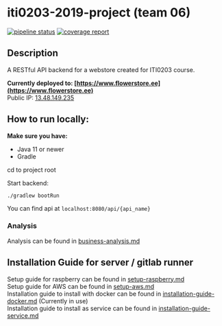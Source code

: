 # iti0203-2019-project (team 06)

[![pipeline status](https://gitlab.cs.ttu.ee/taannu/iti0203-2019-project-back/badges/master/pipeline.svg)](https://gitlab.cs.ttu.ee/taannu/iti0203-2019-project-back/commits/master)
[![coverage report](https://gitlab.cs.ttu.ee/taannu/iti0203-2019-project-back/badges/master/coverage.svg)](https://gitlab.cs.ttu.ee/taannu/iti0203-2019-project-back/commits/master)

## Description

A RESTful API backend for a webstore created for ITI0203 course.

**Currently deployed to: [https://www.flowerstore.ee](https://www.flowerstore.ee)**  
Public IP: [13.48.149.235](http://13.48.149.235) 

## How to run locally:

__Make sure you have:__
* Java 11 or newer
* Gradle

cd to project root  
  
Start backend:
```console
./gradlew bootRun
```
You can find api at `localhost:8080/api/{api_name}`


### Analysis
Analysis can be found in [business-analysis.md](readme/business-analysis.md)

## Installation Guide for server / gitlab runner
Setup guide for raspberry can be found in
[setup-raspberry.md](readme/setup-raspberry.md)  
Setup guide for AWS can be found in
[setup-aws.md](readme/setup-aws.md)  
Installation guide to install with docker can be found in 
[installation-guide-docker.md](readme/installation-guide-docker.md) (Currently in use)  
Installation guide to install as service can be found in 
[installation-guide-service.md](readme/installation-guide-service.md)  
